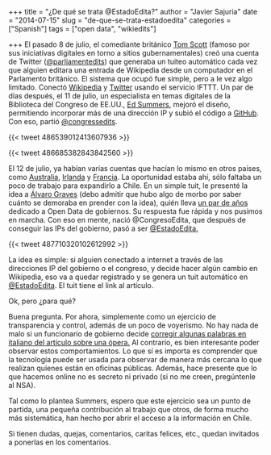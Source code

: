 +++
title = "¿De qué se trata @EstadoEdita?"
author = "Javier Sajuria"
date = "2014-07-15"
slug = "de-que-se-trata-estadoedita"
categories = ["Spanish"]
tags = ["open data", "wikiedits"]

+++
El pasado 8 de julio, el comediante británico [Tom Scott][1] (famoso por sus iniciativas digitales en torno a sitios gubernamentales) creó una cuenta de Twitter ([@parliamentedits][2]) que generaba un tuiteo automático cada vez que alguien editara una entrada de Wikipedia desde un computador en el Parlamento británico. El sistema que ocupó fue simple, pero a le vez algo limitado. Conectó [Wikipedia][3] y [Twitter][4] usando el servicio IFTTT. Un par de días después, el 11 de julio, un especialista en temas digitales de la Biblioteca del Congreso de EE.UU., [Ed Summers][5], mejoró el diseño, permitiendo incorporar más de una dirección IP y subió el código a [GitHub][6]. Con eso, partió [@congressedits][7].


{{< tweet 486539012413607936 >}}

{{< tweet 486685382843842560 >}}




El 12 de julio, ya habían varias cuentas que hacían lo mismo en otros países, como [Australia][8], [Irlanda][9] y [Francia][10]. La oportunidad estaba ahí, sólo faltaba un poco de trabajo para expandirlo a Chile. En un simple tuit, le presenté la idea a [Álvaro Graves][11] (debo admitir que hubo algo de morbo por saber cuánto se demoraba en prender con la idea), quién lleva [un par de años][12] dedicado a Open Data de gobiernos. Su respuesta fue rápida y nos pusimos en marcha. Con eso en mente, nació @CongresoEdita, que después de conseguir las IPs del gobierno, pasó a ser [@EstadoEdita.][13]

{{< tweet 487710320102612992 >}}


  
La idea es simple: si alguien conectado a internet a través de las direcciones IP del gobierno o el congreso, y decide hacer algún cambio en Wikipedia, eso va a quedar registrado y se genera un tuit automático en [@EstadoEdita][13]. El tuit tiene el link al artículo.

Ok, pero ¿para qué?

Buena pregunta. Por ahora, simplemente como un ejercicio de transparencia y control, además de un poco de voyerismo. No hay nada de malo si un funcionario de gobierno decide [corregir algunas palabras en italiano del artículo sobre una ópera.][14] Al contrario, es bien interesante poder observar estos comportamientos. Lo que sí es importa es comprender que la tecnología puede ser usada para observar de manera más cercana lo que realizan quienes están en oficinas públicas. Además, hace presente que lo que hacemos online no es secreto ni privado (si no me creen, pregúntenle al NSA).

Tal como lo plantea Summers, espero que este ejercicio sea un punto de partida, una pequeña contribución al trabajo que otros, de forma mucho más sistemática, han hecho por abrir el acceso a la información en Chile.

Si tienen dudas, quejas, comentarios, caritas felices, etc., quedan invitados a ponerlas en los comentarios.

 [1]: https://twitter.com/tomscott
 [2]: https://twitter.com/parliamentedits
 [3]: http://www.wikipedia.com
 [4]: www.twitter.com
 [5]: http://inkdroid.org/journal/2014/07/10/why-congressedits/
 [6]: https://github.com/edsu/anon
 [7]: http://www.twitter.com/congressedits
 [8]: https://twitter.com/AussieParlEdits
 [9]: https://twitter.com/RialtasWatch
 [10]: https://twitter.com/wikiAssemblee
 [11]: http://www.twitter.com/alvarograves
 [12]: http://graves.cl/projects
 [13]: http://www.twitter.com/estadoedita
 [14]: https://twitter.com/EstadoEdita/status/488879847825879040